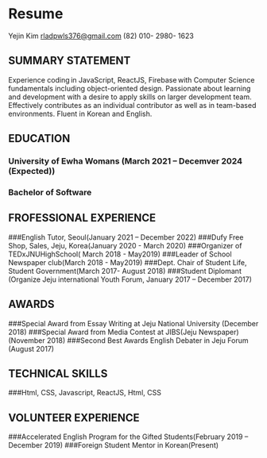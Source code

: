 Resume
=============
Yejin Kim
rladpwls376@gmail.com
(82) 010- 2980- 1623 

 ## SUMMARY STATEMENT
Experience coding in JavaScript, ReactJS, Firebase with Computer Science fundamentals including object-oriented design. Passionate about learning and development with a desire to apply skills on larger development team. Effectively contributes as an individual contributor as well as in team-based environments. Fluent in Korean and English.


 ## EDUCATION
  ### University of Ewha Womans (March 2021 – Decemver 2024 (Expected))
  ### Bachelor of Software
 
 ## FROFESSIONAL EXPERIENCE
  ###English Tutor, Seoul(January 2021 – December 2022)
  ###Dufy Free Shop, Sales, Jeju, Korea(January 2020 - March 2020)
  ###Organizer of TEDxJNUHighSchool( March 2018 - May2019)
  ###Leader of School Newspaper club(March 2018 - May2019)
  ###Dept. Chair of Student Life, Student Government(March 2017- August 2018)
  ###Student Diplomant (Organize Jeju international Youth Forum, January 2017 – December 2017)
 
 ## AWARDS
  ###Special Award from Essay Writing at Jeju National University (December 2018)
  ###Special Award from Media Contest at JIBS(Jeju Newspaper) (November 2018)
  ###Second Best Awards English Debater in Jeju Forum	(August 2017)
  
 ## TECHNICAL SKILLS
   ###Html, CSS, Javascript, ReactJS, Html, CSS
   
 ## VOLUNTEER EXPERIENCE
   ###Accelerated English Program for the Gifted Students(February 2019 – December 2019)
   ###Foreign Student Mentor in Korean(Present)




